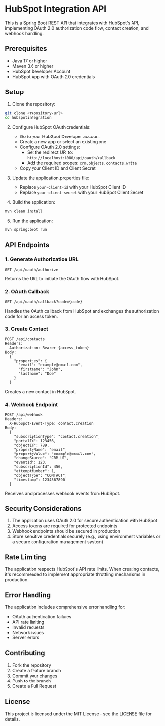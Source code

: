 # HubSpot Integration API

This is a Spring Boot REST API that integrates with HubSpot's API, implementing OAuth 2.0 authorization code flow, contact creation, and webhook handling.

## Prerequisites

- Java 17 or higher
- Maven 3.6 or higher
- HubSpot Developer Account
- HubSpot App with OAuth 2.0 credentials

## Setup

1. Clone the repository:
```bash
git clone <repository-url>
cd hubspotintegration
```

2. Configure HubSpot OAuth credentials:
   - Go to your HubSpot Developer account
   - Create a new app or select an existing one
   - Configure OAuth 2.0 settings:
     - Set the redirect URI to: `http://localhost:8080/api/oauth/callback`
     - Add the required scopes: `crm.objects.contacts.write`
   - Copy your Client ID and Client Secret

3. Update the application.properties file:
   - Replace `your-client-id` with your HubSpot Client ID
   - Replace `your-client-secret` with your HubSpot Client Secret

4. Build the application:
```bash
mvn clean install
```

5. Run the application:
```bash
mvn spring:boot run
```

## API Endpoints

### 1. Generate Authorization URL
```
GET /api/oauth/authorize
```
Returns the URL to initiate the OAuth flow with HubSpot.

### 2. OAuth Callback
```
GET /api/oauth/callback?code={code}
```
Handles the OAuth callback from HubSpot and exchanges the authorization code for an access token.

### 3. Create Contact
```
POST /api/contacts
Headers:
  Authorization: Bearer {access_token}
Body:
  {
    "properties": {
      "email": "example@email.com",
      "firstname": "John",
      "lastname": "Doe"
    }
  }
```
Creates a new contact in HubSpot.

### 4. Webhook Endpoint
```
POST /api/webhook
Headers:
  X-HubSpot-Event-Type: contact.creation
Body:
  {
    "subscriptionType": "contact.creation",
    "portalId": 123456,
    "objectId": 789,
    "propertyName": "email",
    "propertyValue": "example@email.com",
    "changeSource": "CRM_UI",
    "eventId": 123,
    "subscriptionId": 456,
    "attemptNumber": 1,
    "objectType": "CONTACT",
    "timestamp": 1234567890
  }
```
Receives and processes webhook events from HubSpot.

## Security Considerations

1. The application uses OAuth 2.0 for secure authentication with HubSpot
2. Access tokens are required for protected endpoints
3. Webhook endpoints should be secured in production
4. Store sensitive credentials securely (e.g., using environment variables or a secure configuration management system)

## Rate Limiting

The application respects HubSpot's API rate limits. When creating contacts, it's recommended to implement appropriate throttling mechanisms in production.

## Error Handling

The application includes comprehensive error handling for:
- OAuth authentication failures
- API rate limiting
- Invalid requests
- Network issues
- Server errors

## Contributing

1. Fork the repository
2. Create a feature branch
3. Commit your changes
4. Push to the branch
5. Create a Pull Request

## License

This project is licensed under the MIT License - see the LICENSE file for details. 